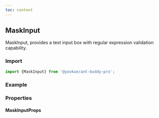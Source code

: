 ```yaml
---
toc: content
---
```


## MaskInput

MaskInput, provides a text input box with regular expression validation capability.

### Import

```jsx | pure
import {MaskInput} from '@yookue/ant-buddy-pro';
```

### Example

<code src="./demo.en-US.tsx"></code>

### Properties

#### MaskInputProps

<API src="@/form/MaskInput/index.tsx" hideTitle></API>
